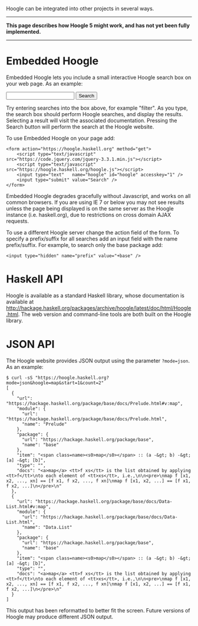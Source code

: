 Hoogle can be integrated into other projects in several ways.

----------

**This page describes how Hoogle 5 might work, and has not yet been fully implemented.** 

----------

# Embedded Hoogle

Embedded Hoogle lets you include a small interactive Hoogle search box on your web page. As an example:

<form action="https://hoogle.haskell.org" method="get">
  <script type="text/javascript" src="https://code.jquery.com/jquery-3.3.1.min.js"></script>
  <script type="text/javascript" src="https://hoogle.haskell.org/hoogle.js"></script>
  <input type="text"   name="hoogle" id="hoogle" accesskey="1" />
  <input type="submit" value="Search" />
</form>

Try entering searches into the box above, for example "filter". As you type, the search box should perform Hoogle searches, and display the results. Selecting a result will visit the associated documentation. Pressing the Search button will perform the search at the Hoogle website.

To use Embedded Hoogle on your page add:

    <form action="https://hoogle.haskell.org" method="get">
        <script type="text/javascript" src="https://code.jquery.com/jquery-3.3.1.min.js"></script>
        <script type="text/javascript" src="https://hoogle.haskell.org/hoogle.js"></script>
        <input type="text"   name="hoogle" id="hoogle" accesskey="1" />
        <input type="submit" value="Search" />
    </form>

Embedded Hoogle degrades gracefully without Javascript, and works on all common browsers. If you are using IE 7 or below you may not see results unless the page being displayed is on the same server as the Hoogle instance (i.e. haskell.org), due to restrictions on cross domain AJAX requests.

To use a different Hoogle server change the action field of the form. To specify a prefix/suffix for all searches add an input field with the name prefix/suffix. For example, to search only the base package add:

    <input type="hidden" name="prefix" value="+base" />


# Haskell API

Hoogle is available as a standard Haskell library, whose documentation is available at http://hackage.haskell.org/packages/archive/hoogle/latest/doc/html/Hoogle.html. The web version and command-line tools are both built on the Hoogle library.


# JSON API

The Hoogle website provides JSON output using the parameter `?mode=json`. As an example:

    $ curl -sS "https://hoogle.haskell.org?mode=json&hoogle=map&start=1&count=2"
    [
      {
        "url": "https://hackage.haskell.org/package/base/docs/Prelude.html#v:map",
        "module": {
          "url": "https://hackage.haskell.org/package/base/docs/Prelude.html",
          "name": "Prelude"
        },
        "package": {
          "url": "https://hackage.haskell.org/package/base",
          "name": "base"
        },
        "item": "<span class=name><s0>map</s0></span> :: (a -&gt; b) -&gt; [a] -&gt; [b]",
        "type": "",
        "docs": "<a>map</a> <tt>f xs</tt> is the list obtained by applying <tt>f</tt>\nto each element of <tt>xs</tt>, i.e.,\n\n<pre>\nmap f [x1, x2, ..., xn] == [f x1, f x2, ..., f xn]\nmap f [x1, x2, ...] == [f x1, f x2, ...]\n</pre>\n"
      },
      {
        "url": "https://hackage.haskell.org/package/base/docs/Data-List.html#v:map",
        "module": {
          "url": "https://hackage.haskell.org/package/base/docs/Data-List.html",
          "name": "Data.List"
        },
        "package": {
          "url": "https://hackage.haskell.org/package/base",
          "name": "base"
        },
        "item": "<span class=name><s0>map</s0></span> :: (a -&gt; b) -&gt; [a] -&gt; [b]",
        "type": "",
        "docs": "<a>map</a> <tt>f xs</tt> is the list obtained by applying <tt>f</tt>\nto each element of <tt>xs</tt>, i.e.,\n\n<pre>\nmap f [x1, x2, ..., xn] == [f x1, f x2, ..., f xn]\nmap f [x1, x2, ...] == [f x1, f x2, ...]\n</pre>\n"
      }
    ]

This output has been reformatted to better fit the screen. Future versions of Hoogle may produce different JSON output.
